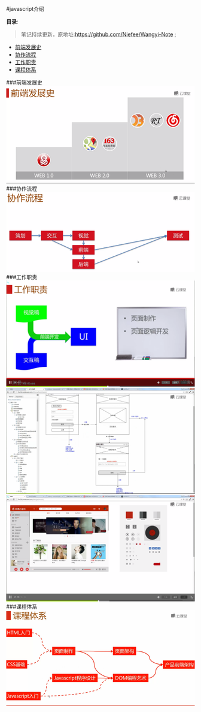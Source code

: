 #javascript介绍

**目录**:

>笔记持续更新，原地址:https://github.com/Niefee/Wangyi-Note ;


<ul>
    <li><a href="#前端发展史">前端发展史</a></li>
    <li><a href="#协作流程">协作流程</a></li>
    <li><a href="#工作职责">工作职责</a></li>
    <li><a href="#课程体系">课程体系</a></li>
</ul>


###前端发展史
![Alt text](img/1432901279632.png)
###协作流程
![Alt text](img/1432901392447.png)
###工作职责
![Alt text](img/1432901474379.png)
![Alt text](img/1432901556723.png)
![Alt text](img/1432901443751.png)
###课程体系
![Alt text](img/1432902023815.png)




